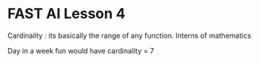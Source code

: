 # FAST AI Lesson 4

Cardinality : its basically the range of any function. Interns of mathematics

Day in a week fun would have cardinality = 7

